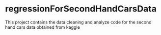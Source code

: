 # regressionForSecondHandCarsData
This project contains the data cleaning and analyze code for the second hand cars data obtained from kaggle
